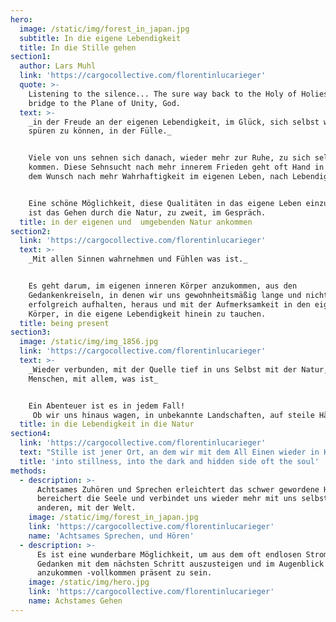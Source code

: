 ```yaml
---
hero:
  image: /static/img/forest_in_japan.jpg
  subtitle: In die eigene Lebendigkeit
  title: In die Stille gehen
section1:
  author: Lars Muhl
  link: 'https://cargocollective.com/florentinlucarieger'
  quote: >-
    Listening to the silence... The sure way back to the Holy of Holies,  the
    bridge to the Plane of Unity, God.
  text: >-
    _in der Freude an der eigenen Lebendigkeit, im Glück, sich selbst wieder
    spüren zu können, in der Fülle._


    Viele von uns sehnen sich danach, wieder mehr zur Ruhe, zu sich selbst zu
    kommen. Diese Sehnsucht nach mehr innerem Frieden geht oft Hand in Hand mit
    dem Wunsch nach mehr Wahrhaftigkeit im eigenen Leben, nach Lebendigkeit.


    Eine schöne Möglichkeit, diese Qualitäten in das eigene Leben einzuladen,
    ist das Gehen durch die Natur, zu zweit, im Gespräch.
  title: in der eigenen und  umgebenden Natur ankommen
section2:
  link: 'https://cargocollective.com/florentinlucarieger'
  text: >-
    _Mit allen Sinnen wahrnehmen und Fühlen was ist._


    Es geht darum, im eigenen inneren Körper anzukommen, aus den
    Gedankenkreiseln, in denen wir uns gewohnheitsmäßig lange und nicht immer
    erfolgreich aufhalten, heraus und mit der Aufmerksamkeit in den eigenen
    Körper, in die eigene Lebendigkeit hinein zu tauchen.
  title: being present
section3:
  image: /static/img/img_1856.jpg
  link: 'https://cargocollective.com/florentinlucarieger'
  text: >-
    _Wieder verbunden, mit der Quelle tief in uns Selbst mit der Natur, mit den
    Menschen, mit allem, was ist_


    Ein Abenteuer ist es in jedem Fall!
     Ob wir uns hinaus wagen, in unbekannte Landschaften, auf steile Hänge, in die Natur von Wald und Flusslandschaften eintauchen, unter den schönen alten Bäumen von Schönbrunn gehen und dort immer wieder neues entdecken, oder uns in uns selbst hinein wagen, in scheinbar bekanntes Terrain, nur um fest zu stellen, dass auch in uns immer wieder Überraschungen auf uns warten, entdeckt sein wollen.
  title: in die Lebendigkeit in die Natur
section4:
  link: 'https://cargocollective.com/florentinlucarieger'
  text: "Stille ist jener Ort, an dem wir mit dem All Einen wieder in Kontakt kommen\r manchmal deutlicher, manchmal weniger deutlich\r die Stille, das Dunkle, das Mysterium, in dem das Licht immer wieder aufs Neue geboren wird\r wo wir den Zugang zu unserer ureigensten Quelle deutlich empfinden\r wo alles gespeichert ist, Erlebtes, Mögliches\r\n\nmanch einer hat diesen Zugang selbstverständlich, aus sich heraus\r\\\nmanch einer wird erst durch schmerzhafte Situationen im Leben darauf gestoßen.\n\nEs ist an der Zeit, all die Gefühle und Empfindungen, die in unserer Kultur so rasch beiseite gedrängt und immer wieder auch abgespalten werden, wahrzunehmen, anzunehmen."
  title: 'into stillness, into the dark and hidden side oft the soul'
methods:
  - description: >-
      Achtsames Zuhören und Sprechen erleichtert das schwer gewordene Herz,
      bereichert die Seele und verbindet uns wieder mehr mit uns selbst, mit den
      anderen, mit der Welt.
    image: /static/img/forest_in_japan.jpg
    link: 'https://cargocollective.com/florentinlucarieger'
    name: 'Achtsames Sprechen, und Hören'
  - description: >-
      Es ist eine wunderbare Möglichkeit, um aus dem oft endlosen Strom der
      Gedanken mit dem nächsten Schritt auszusteigen und im Augenblick
      anzukommen -vollkommen präsent zu sein.
    image: /static/img/hero.jpg
    link: 'https://cargocollective.com/florentinlucarieger'
    name: Achstames Gehen
---
```


